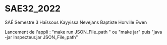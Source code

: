 # SAE32_2022

SAÉ Semestre 3
Haïssous Kayyissa
Nevejans Baptiste
Horville Ewen

Lancement de l'appli :
"make run JSON_File_path " ou "make jar" puis "java -jar Inspecteur.jar JSON_File_path"